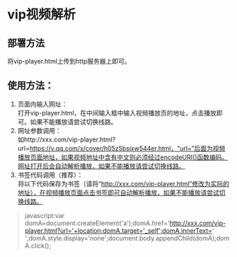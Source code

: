 # vip视频解析
## 部署方法  
将vip-player.html上传到http服务器上即可。  
## 使用方法：
1. ​页面内输入网址：  
打开vip-player.html，在中间输入框中输入视频播放页的地址，点击播放即可。如果不能播放请尝试切换线路。
2. 网址参数调用：  
如http://xxx.com/vip-player.html?url=https://v.qq.com/x/cover/h05z5bsjxw544er.html，“url=”后面为视频播放页面地址，如果视频地址中含有中文则必须经过encodeURI()函数编码。网址打开后会自动解析播放，如果不能播放请尝试切换线路。  
3. 书签代码调用（推荐）：  
将以下代码保存为书签（请将“http://xxx.com/vip-player.html”修改为实际的地址），在视频播放页面点击书签即可自动解析播放，如果不能播放请尝试切换线路。  
>javascript:var domA=document.createElement('a');domA.href='http://xxx.com/vip-player.html?url='+location;domA.target='_self';domA.innerText=' ';domA.style.display='none';document.body.appendChild(domA);domA.click();
